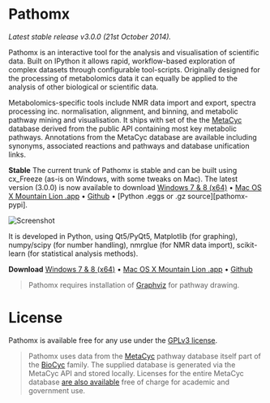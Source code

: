 # Pathomx

*Latest stable release v3.0.0 (21st October 2014).*

Pathomx is an interactive tool for the analysis and visualisation of scientific data.
Built on IPython it allows rapid, workflow-based exploration of complex datasets through
configurable tool-scripts. Originally designed for the processing of metabolomics data
it can equally be applied to the analysis of other biological or scientific data.

Metabolomics-specific tools include NMR data import and export, spectra processing inc. normalisation, alignment,
and binning, and metabolic pathway mining and visualisation. It ships with set of the the [MetaCyc][metacyc] database
derived from the public API containing most key metabolic pathways. Annotations from the MetaCyc database are
available including synonyms, associated reactions and pathways and database unification links.

**Stable** The current trunk of Pathomx is stable and can be built using cx_Freeze (as-is on Windows, with some tweaks on Mac). The latest version (3.0.0) is now available to download
[Windows 7 & 8 (x64)][pathomx-windows] &bull; [Mac OS X Mountain Lion .app][pathomx-mac] &bull; [Github][pathomx-github] &bull; [Python .eggs or .gz source][pathomx-pypi].

![Screenshot](http://pathomx.org/images/software/pathomx/annotation_demo.png)

It is developed in Python, using Qt5/PyQt5, Matplotlib (for graphing), numpy/scipy (for number handling), nmrglue (for NMR data import), scikit-learn (for statistical analysis methods).

**Download** [Windows 7 & 8 (x64)][pathomx-windows] &bull; [Mac OS X Mountain Lion .app][pathomx-mac] &bull; [Github][pathomx-github]

> Pathomx requires installation of [Graphviz][graphviz] for pathway drawing.

# License

Pathomx is available free for any use under the [GPLv3 license](http://www.gnu.org/licenses/gpl.html).

> Pathomx uses data from the [MetaCyc](http://metacyc.org) pathway database itself part of
the [BioCyc](http://biocyc.org) family. The supplied database is generated via the 
MetaCyc API and stored locally. Licenses for the entire MetaCyc database
[are also available](http://metacyc.org/contact.shtml) free of charge for academic
and government use.

 [pathomx-github]: https://github.com/pathomx/pathomx
 [pathomx-github-issues]: https://github.com/pathomx/pathomx/issues
 [metacyc]: http://metacyc.org
 [pathomx-mac]: http://download.pathomx.org/Pathomx-latest.dmg
 [pathomx-windows]: http://download.pathomx.org/Pathomx-latest.exe
 [graphviz]: http://www.graphviz.org/
 
